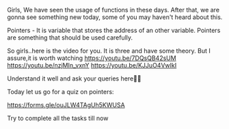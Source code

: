Girls,
We have seen the usage of  functions in these days.  After that, we are gonna see something new today, some of you may haven't heard about this. 

Pointers - It is variable that stores the address of an other variable. Pointers are something that should be used carefully.

So girls..here is the video for you. It is three and have some theory. But I assure,it is worth watching
https://youtu.be/7DQsQB42sUM
https://youtu.be/nzjMIn_vxnY
https://youtu.be/KJJuO4VwIkI

 Understand it well and ask your queries here✌🏻
 
 
 Today let us go for a quiz on pointers:

https://forms.gle/ouJLW4TAgUh5KWUSA

Try to complete all the tasks till now
